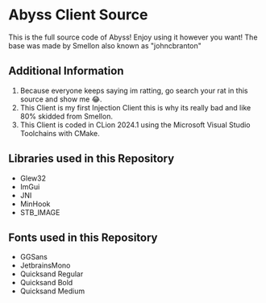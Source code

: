 # Abyss Client Source
This is the full source code of Abyss!
Enjoy using it however you want!
The base was made by Smellon also known as "johncbranton"

## Additional Information
1. Because everyone keeps saying im ratting, go search your rat in this source and show me 😂.
2. This Client is my first Injection Client this is why its really bad and like 80% skidded from Smellon.
3. This Client is coded in CLion 2024.1 using the Microsoft Visual Studio Toolchains with CMake.

## Libraries used in this Repository
- Glew32
- ImGui
- JNI
- MinHook
- STB_IMAGE

## Fonts used in this Repository
- GGSans
- JetbrainsMono
- Quicksand Regular
- Quicksand Bold
- Quicksand Medium
